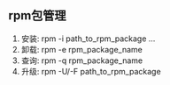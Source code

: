## rpm包管理
1. 安装: rpm -i path_to_rpm_package ...
2. 卸载: rpm -e rpm_package_name
3. 查询: rpm -q rpm_package_name
4. 升级: rpm -U/-F path_to_rpm_package


